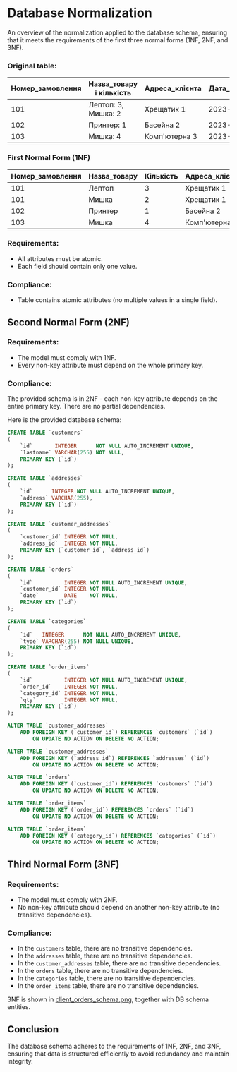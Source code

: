 # Database Normalization

An overview of the normalization applied to the database schema, ensuring that it meets the requirements of the first three normal forms (1NF, 2NF, and 3NF).

### Original table:
| Номер_замовлення | Назва_товару і кількість | Адреса_клієнта | Дата_замовлення | Клієнт    |
|------------------|--------------------------|----------------|-----------------|-----------|
| 101              | Лептоп: 3, Мишка: 2      | Хрещатик 1     | 2023-03-15      | Мельник   |
| 102              | Принтер: 1               | Басейна 2      | 2023-03-16      | Шевченко  |
| 103              | Мишка: 4                 | Комп'ютерна 3  | 2023-03-17      | Коваленко |

### First Normal Form (1NF)
| Номер_замовлення | Назва_товару | Кількість | Адреса_клієнта | Дата_замовлення | Клієнт    |
|------------------|--------------|-----------|----------------|-----------------|-----------|
| 101              | Лептоп       | 3         | Хрещатик 1     | 2023-03-15      | Мельник   |
| 101              | Мишка        | 2         | Хрещатик 1     | 2023-03-15      | Мельник   |
| 102              | Принтер      | 1         | Басейна 2      | 2023-03-16      | Шевченко  |
| 103              | Мишка        | 4         | Комп'ютерна 3  | 2023-03-17      | Коваленко |

### Requirements:
- All attributes must be atomic.
- Each field should contain only one value.

### Compliance:
- Table contains atomic attributes (no multiple values in a single field).

## Second Normal Form (2NF)

### Requirements:
- The model must comply with 1NF.
- Every non-key attribute must depend on the whole primary key.

### Compliance:
The provided schema is in 2NF - each non-key attribute depends on the entire primary key. There are no partial dependencies.

Here is the provided database schema:

```sql
CREATE TABLE `customers`
(
    `id`       INTEGER      NOT NULL AUTO_INCREMENT UNIQUE,
    `lastname` VARCHAR(255) NOT NULL,
    PRIMARY KEY (`id`)
);

CREATE TABLE `addresses`
(
    `id`      INTEGER NOT NULL AUTO_INCREMENT UNIQUE,
    `address` VARCHAR(255),
    PRIMARY KEY (`id`)
);

CREATE TABLE `customer_addresses`
(
    `customer_id` INTEGER NOT NULL,
    `address_id`  INTEGER NOT NULL,
    PRIMARY KEY (`customer_id`, `address_id`)
);

CREATE TABLE `orders`
(
    `id`          INTEGER NOT NULL AUTO_INCREMENT UNIQUE,
    `customer_id` INTEGER NOT NULL,
    `date`        DATE    NOT NULL,
    PRIMARY KEY (`id`)
);

CREATE TABLE `categories`
(
    `id`   INTEGER      NOT NULL AUTO_INCREMENT UNIQUE,
    `type` VARCHAR(255) NOT NULL UNIQUE,
    PRIMARY KEY (`id`)
);

CREATE TABLE `order_items`
(
    `id`          INTEGER NOT NULL AUTO_INCREMENT UNIQUE,
    `order_id`    INTEGER NOT NULL,
    `category_id` INTEGER NOT NULL,
    `qty`         INTEGER NOT NULL,
    PRIMARY KEY (`id`)
);

ALTER TABLE `customer_addresses`
    ADD FOREIGN KEY (`customer_id`) REFERENCES `customers` (`id`)
        ON UPDATE NO ACTION ON DELETE NO ACTION;

ALTER TABLE `customer_addresses`
    ADD FOREIGN KEY (`address_id`) REFERENCES `addresses` (`id`)
        ON UPDATE NO ACTION ON DELETE NO ACTION;

ALTER TABLE `orders`
    ADD FOREIGN KEY (`customer_id`) REFERENCES `customers` (`id`)
        ON UPDATE NO ACTION ON DELETE NO ACTION;

ALTER TABLE `order_items`
    ADD FOREIGN KEY (`order_id`) REFERENCES `orders` (`id`)
        ON UPDATE NO ACTION ON DELETE NO ACTION;

ALTER TABLE `order_items`
    ADD FOREIGN KEY (`category_id`) REFERENCES `categories` (`id`)
        ON UPDATE NO ACTION ON DELETE NO ACTION;
```

## Third Normal Form (3NF)

### Requirements:
- The model must comply with 2NF.
- No non-key attribute should depend on another non-key attribute (no transitive dependencies).

### Compliance:
- In the `customers` table, there are no transitive dependencies.
- In the `addresses` table, there are no transitive dependencies.
- In the `customer_addresses` table, there are no transitive dependencies.
- In the `orders` table, there are no transitive dependencies.
- In the `categories` table, there are no transitive dependencies.
- In the `order_items` table, there are no transitive dependencies.

3NF is shown in [client_orders_schema.png](https://github.com/CarpathianUA/goit-rdb-hw-02/blob/main/client_orders_schema.png), together with DB schema entities.

## Conclusion

The database schema adheres to the requirements of 1NF, 2NF, and 3NF, ensuring that data is structured efficiently to avoid redundancy and maintain integrity.
